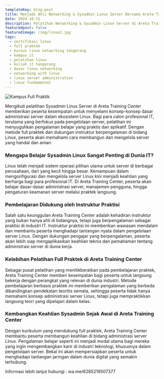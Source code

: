 ```yaml
---
templateKey: blog-post
title: Menjadi Ahli Networking & Sysadmin Linux Server Bersama Areta Training Center
date: 2024-10-31
description: Pelatihan Networking & Sysadmin Linux Server di Areta Training Center membekali peserta dengan keterampilan praktis dalam pengelolaan jaringan dan administrasi server Linux yang siap untuk tantangan dunia IT
featuredpost: false
featuredimage: /img/linux2.jpg
tags:
  - sertifikasi linux
  - full praktek
  - kursus linux networking tangerang
  - kampus it
  - pelatihan linux
  - kuliah it tangerang
  - dasar linux networking
  - networking with linux
  - linux server administration
  - linux fundamental
---
```


![Kampus Full Praktik](/img/linux2.jpg "Kampus Full Praktik")

Mengikuti pelatihan Sysadmin Linux Server di Areta Training Center memberikan peserta kesempatan untuk menyelami konsep-konsep dasar administrasi server dalam ekosistem Linux. Bagi para calon profesional IT, terutama yang berfokus pada pengelolaan server, pelatihan ini menyuguhkan pengalaman belajar yang praktis dan aplikatif. Dengan metode full praktek dan dukungan instruktur berpengalaman di bidang Linux, peserta akan memahami cara membangun dan mengelola server yang handal dan aman.

### Mengapa Belajar Sysadmin Linux Sangat Penting di Dunia IT?
Linux telah menjadi sistem operasi pilihan utama untuk server di berbagai perusahaan, dari yang kecil hingga besar. Kemampuan dalam mengonfigurasi dan mengelola server Linux kini menjadi keahlian yang berharga bagi para profesional IT. Di Areta Training Center, peserta akan belajar dasar-dasar administrasi server, manajemen pengguna, hingga pengaturan keamanan server melalui praktek langsung. 

### Pembelajaran Didukung oleh Instruktur Praktisi
Salah satu keunggulan Areta Training Center adalah kehadiran instruktur yang bukan hanya ahli di bidangnya, tetapi juga berpengalaman sebagai praktisi di industri IT. Instruktur praktisi ini memberikan wawasan mendalam dan membantu peserta menghadapi tantangan nyata dalam pengelolaan server Linux. Dengan dukungan pengajar yang berpengalaman, peserta akan lebih siap mengaplikasikan keahlian teknis dan pemahaman tentang administrasi server di dunia kerja.

### Kelebihan Pelatihan Full Praktek di Areta Training Center
Sebagai pusat pelatihan yang menitikberatkan pada pembelajaran praktek, Areta Training Center memberi kesempatan bagi peserta untuk langsung bekerja dengan perangkat yang relevan di dunia industri. Metode pembelajaran berbasis praktek ini memberikan pengalaman yang berbeda dibandingkan pendekatan teoritis semata, sehingga peserta tidak hanya memahami konsep administrasi server Linux, tetapi juga mempraktikkan langsung teori yang dipelajari dalam kelas. 

### Kembangkan Keahlian Sysadmin Sejak Awal di Areta Training Center
Dengan kurikulum yang mendukung full praktek, Areta Training Center membantu peserta membangun keahlian di bidang administrasi server Linux. Pengalaman belajar seperti ini menjadi modal utama bagi mereka yang ingin mengembangkan karir di industri teknologi, khususnya dalam pengelolaan server. Bekal ini akan mempersiapkan peserta untuk menghadapi tantangan jaringan dalam dunia digital yang semakin terhubung.

Informasi lebih lanjut hubungi : wa.me/6285219507377